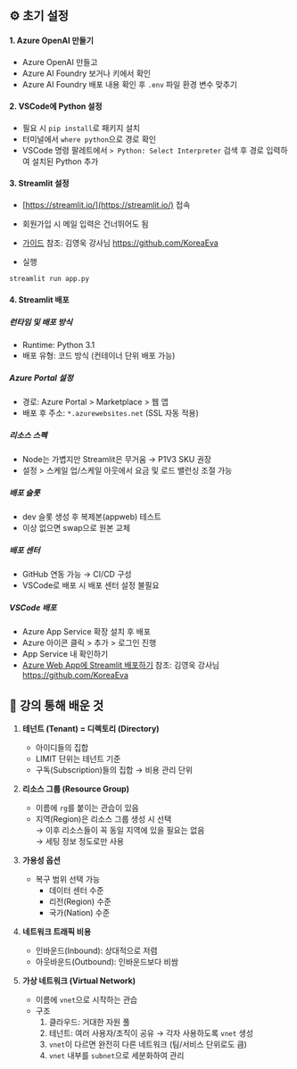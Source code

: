 

## ⚙️ 초기 설정

#### 1. Azure OpenAI 만들기
- Azure OpenAI 만들고
- Azure AI Foundry 보거나 키에서 확인
- Azure AI Foundry 배포 내용 확인 후 `.env` 파일 환경 변수 맞추기

#### 2. VSCode에 Python 설정
- 필요 시 `pip install`로 패키지 설치
- 터미널에서 `where python`으로 경로 확인
- VSCode 명령 팔레트에서 `> Python: Select Interpreter` 검색 후 경로 입력하여 설치된 Python 추가

#### 3. Streamlit 설정
- [https://streamlit.io/](https://streamlit.io/) 접속
- 회원가입 시 메일 입력은 건너뛰어도 됨
- [가이드](https://learn.microsoft.com/ko-kr/training/paths/create-custom-copilots-ai-studio/) 참조: 김영욱 강사님 https://github.com/KoreaEva

- 실행
```bash
streamlit run app.py
```

#### 4. Streamlit 배포

##### 런타임 및 배포 방식
- Runtime: Python 3.1
- 배포 유형: 코드 방식 (컨테이너 단위 배포 가능)

##### Azure Portal 설정
- 경로: Azure Portal > Marketplace > 웹 앱
- 배포 후 주소: `*.azurewebsites.net` (SSL 자동 적용)

##### 리소스 스펙
- Node는 가볍지만 Streamlit은 무거움 → P1V3 SKU 권장
- 설정 > 스케일 업/스케일 아웃에서 요금 및 로드 밸런싱 조절 가능

##### 배포 슬롯
- dev 슬롯 생성 후 복제본(appweb) 테스트
- 이상 없으면 swap으로 원본 교체

##### 배포 센터
- GitHub 연동 가능 → CI/CD 구성
- VSCode로 배포 시 배포 센터 설정 불필요

##### VSCode 배포
- Azure App Service 확장 설치 후 배포
- Azure 아이콘 클릭 > 추가 > 로그인 진행
- App Service 내 확인하기
- [Azure Web App에 Streamlit 배포하기](02.streamlit_deployment.md) 참조: 김영욱 강사님 https://github.com/KoreaEva


## 📘 강의 통해 배운 것

1. **테넌트 (Tenant) = 디렉토리 (Directory)**
   - 아이디들의 집합
   - LIMIT 단위는 테넌트 기준
   - 구독(Subscription)들의 집합 → 비용 관리 단위

2. **리소스 그룹 (Resource Group)**
   - 이름에 `rg`를 붙이는 관습이 있음
   - 지역(Region)은 리소스 그룹 생성 시 선택  
     → 이후 리소스들이 꼭 동일 지역에 있을 필요는 없음  
     → 세팅 정보 정도로만 사용

3. **가용성 옵션**
   - 복구 범위 선택 가능  
     - 데이터 센터 수준  
     - 리전(Region) 수준  
     - 국가(Nation) 수준

4. **네트워크 트래픽 비용**
   - 인바운드(Inbound): 상대적으로 저렴
   - 아웃바운드(Outbound): 인바운드보다 비쌈

5. **가상 네트워크 (Virtual Network)**
   - 이름에 `vnet`으로 시작하는 관습
   - 구조  
     1. 클라우드: 거대한 자원 풀  
     2. 테넌트: 여러 사용자/조직이 공유 → 각자 사용하도록 `vnet` 생성  
     3. `vnet`이 다르면 완전히 다른 네트워크 (팀/서비스 단위로도 큼)  
     4. `vnet` 내부를 `subnet`으로 세분화하여 관리
